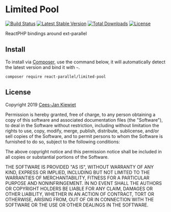 # Limited Pool

[![Build Status](https://travis-ci.com/reactphp-parallel/limited-pool.png)](https://travis-ci.com/reactphp-parallel/limited-pool)
[![Latest Stable Version](https://poser.pugx.org/react-parallel/limited-pool/v/stable.png)](https://packagist.org/packages/react-parallel/limited-pool)
[![Total Downloads](https://poser.pugx.org/react-parallel/limited-pool/downloads.png)](https://packagist.org/packages/react-parallel/limited-pool)
[![License](https://poser.pugx.org/react-parallel/limited-pool/license.png)](https://packagist.org/packages/react-parallel/limited-pool)

ReactPHP bindings around ext-parallel

## Install ##

To install via [Composer](http://getcomposer.org/), use the command below, it will automatically detect the latest version and bind it with `~`.

```
composer require react-parallel/limited-pool 
```

## License ##

Copyright 2019 [Cees-Jan Kiewiet](http://wyrihaximus.net/)

Permission is hereby granted, free of charge, to any person
obtaining a copy of this software and associated documentation
files (the "Software"), to deal in the Software without
restriction, including without limitation the rights to use,
copy, modify, merge, publish, distribute, sublicense, and/or sell
copies of the Software, and to permit persons to whom the
Software is furnished to do so, subject to the following
conditions:

The above copyright notice and this permission notice shall be
included in all copies or substantial portions of the Software.

THE SOFTWARE IS PROVIDED "AS IS", WITHOUT WARRANTY OF ANY KIND,
EXPRESS OR IMPLIED, INCLUDING BUT NOT LIMITED TO THE WARRANTIES
OF MERCHANTABILITY, FITNESS FOR A PARTICULAR PURPOSE AND
NONINFRINGEMENT. IN NO EVENT SHALL THE AUTHORS OR COPYRIGHT
HOLDERS BE LIABLE FOR ANY CLAIM, DAMAGES OR OTHER LIABILITY,
WHETHER IN AN ACTION OF CONTRACT, TORT OR OTHERWISE, ARISING
FROM, OUT OF OR IN CONNECTION WITH THE SOFTWARE OR THE USE OR
OTHER DEALINGS IN THE SOFTWARE.
